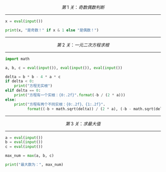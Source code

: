 $$第\;1\;关：奇数偶数判断$$

---

```python
x = eval(input())

print(x, "是奇数！" if x & 1 else "是偶数！")
```

---

$$第\;2\;关：一元二次方程求根$$

---

```python
import math

a, b, c = eval(input()), eval(input()), eval(input())

delta = b * b - 4 * a * c
if delta < 0:
    print("方程无实根")
elif delta == 0:
    print("方程有一个实根：{0:.2f}".format(-b / (2 * a)))
else:
    print("方程有两个不同实根：{0:.2f}、{1:.2f}".
          format((-b + math.sqrt(delta)) / (2 * a), (-b - math.sqrt(delta)) / (2 * a)))
```

---

$$第\;3\;关：求最大值$$

---

```python
a = eval(input())
b = eval(input())
c = eval(input())

max_num = max(a, b, c)

print("最大数为：", max_num)
```